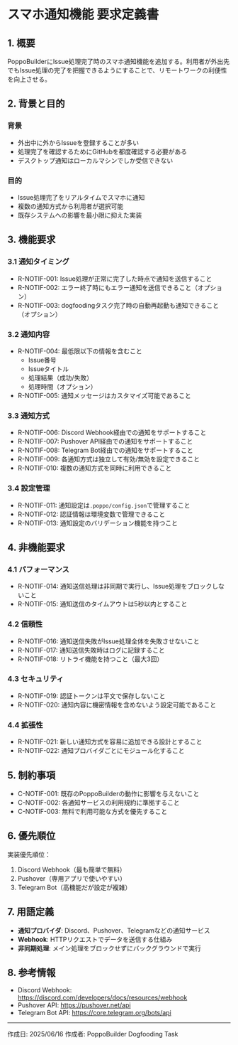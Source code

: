 # スマホ通知機能 要求定義書

## 1. 概要

PoppoBuilderにIssue処理完了時のスマホ通知機能を追加する。利用者が外出先でもIssue処理の完了を把握できるようにすることで、リモートワークの利便性を向上させる。

## 2. 背景と目的

### 背景
- 外出中に外からIssueを登録することが多い
- 処理完了を確認するためにGitHubを都度確認する必要がある
- デスクトップ通知はローカルマシンでしか受信できない

### 目的
- Issue処理完了をリアルタイムでスマホに通知
- 複数の通知方式から利用者が選択可能
- 既存システムへの影響を最小限に抑えた実装

## 3. 機能要求

### 3.1 通知タイミング
- R-NOTIF-001: Issue処理が正常に完了した時点で通知を送信すること
- R-NOTIF-002: エラー終了時にもエラー通知を送信できること（オプション）
- R-NOTIF-003: dogfoodingタスク完了時の自動再起動も通知できること（オプション）

### 3.2 通知内容
- R-NOTIF-004: 最低限以下の情報を含むこと
  - Issue番号
  - Issueタイトル
  - 処理結果（成功/失敗）
  - 処理時間（オプション）
- R-NOTIF-005: 通知メッセージはカスタマイズ可能であること

### 3.3 通知方式
- R-NOTIF-006: Discord Webhook経由での通知をサポートすること
- R-NOTIF-007: Pushover API経由での通知をサポートすること
- R-NOTIF-008: Telegram Bot経由での通知をサポートすること
- R-NOTIF-009: 各通知方式は独立して有効/無効を設定できること
- R-NOTIF-010: 複数の通知方式を同時に利用できること

### 3.4 設定管理
- R-NOTIF-011: 通知設定は`.poppo/config.json`で管理すること
- R-NOTIF-012: 認証情報は環境変数で管理できること
- R-NOTIF-013: 通知設定のバリデーション機能を持つこと

## 4. 非機能要求

### 4.1 パフォーマンス
- R-NOTIF-014: 通知送信処理は非同期で実行し、Issue処理をブロックしないこと
- R-NOTIF-015: 通知送信のタイムアウトは5秒以内とすること

### 4.2 信頼性
- R-NOTIF-016: 通知送信失敗がIssue処理全体を失敗させないこと
- R-NOTIF-017: 通知送信失敗時はログに記録すること
- R-NOTIF-018: リトライ機能を持つこと（最大3回）

### 4.3 セキュリティ
- R-NOTIF-019: 認証トークンは平文で保存しないこと
- R-NOTIF-020: 通知内容に機密情報を含めないよう設定可能であること

### 4.4 拡張性
- R-NOTIF-021: 新しい通知方式を容易に追加できる設計とすること
- R-NOTIF-022: 通知プロバイダごとにモジュール化すること

## 5. 制約事項

- C-NOTIF-001: 既存のPoppoBuilderの動作に影響を与えないこと
- C-NOTIF-002: 各通知サービスの利用規約に準拠すること
- C-NOTIF-003: 無料で利用可能な方式を優先すること

## 6. 優先順位

実装優先順位：
1. Discord Webhook（最も簡単で無料）
2. Pushover（専用アプリで使いやすい）
3. Telegram Bot（高機能だが設定が複雑）

## 7. 用語定義

- **通知プロバイダ**: Discord、Pushover、Telegramなどの通知サービス
- **Webhook**: HTTPリクエストでデータを送信する仕組み
- **非同期処理**: メイン処理をブロックせずにバックグラウンドで実行

## 8. 参考情報

- Discord Webhook: https://discord.com/developers/docs/resources/webhook
- Pushover API: https://pushover.net/api
- Telegram Bot API: https://core.telegram.org/bots/api

---
作成日: 2025/06/16
作成者: PoppoBuilder Dogfooding Task